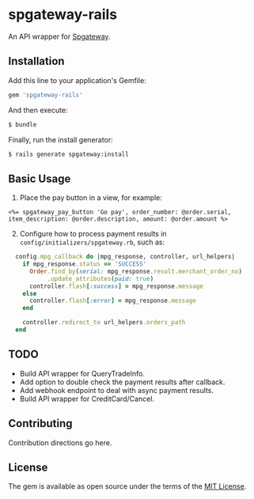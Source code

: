 # spgateway-rails

An API wrapper for [Spgateway](https://www.spgateway.com).


## Installation

Add this line to your application's Gemfile:

```ruby
gem 'spgateway-rails'
```

And then execute:

```bash
$ bundle
```

Finally, run the install generator:

```bash
$ rails generate spgateway:install
```


## Basic Usage

1. Place the pay button in a view, for example:

```erb
<%= spgateway_pay_button 'Go pay', order_number: @order.serial, item_description: @order.description, amount: @order.amount %>
```

2. Configure how to process payment results in `config/initializers/spgateway.rb`, such as:


```rb
  config.mpg_callback do |mpg_response, controller, url_helpers|
    if mpg_response.status == 'SUCCESS'
      Order.find_by(serial: mpg_response.result.merchant_order_no)
           .update_attributes(paid: true)
      controller.flash[:success] = mpg_response.message
    else
      controller.flash[:error] = mpg_response.message
    end

    controller.redirect_to url_helpers.orders_path
  end
```

## TODO

- Build API wrapper for QueryTradeInfo.
- Add option to double check the payment results after callback.
- Add webhook endpoint to deal with async payment results.
- Build API wrapper for CreditCard/Cancel.


## Contributing

Contribution directions go here.


## License

The gem is available as open source under the terms of the [MIT License](http://opensource.org/licenses/MIT).
